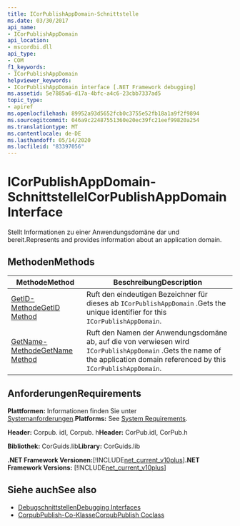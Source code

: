 ```yaml
---
title: ICorPublishAppDomain-Schnittstelle
ms.date: 03/30/2017
api_name:
- ICorPublishAppDomain
api_location:
- mscordbi.dll
api_type:
- COM
f1_keywords:
- ICorPublishAppDomain
helpviewer_keywords:
- ICorPublishAppDomain interface [.NET Framework debugging]
ms.assetid: 5e7885a6-d17a-4bfc-a4c6-23cbb7337ad5
topic_type:
- apiref
ms.openlocfilehash: 89952a93d5652fcb0c3755e52fb18a1a9f2f9894
ms.sourcegitcommit: 046a9c22487551360e20ec39fc21eef99820a254
ms.translationtype: MT
ms.contentlocale: de-DE
ms.lasthandoff: 05/14/2020
ms.locfileid: "83397056"
---
```

# <a name="icorpublishappdomain-interface"></a><span data-ttu-id="2ab4f-102">ICorPublishAppDomain-Schnittstelle</span><span class="sxs-lookup"><span data-stu-id="2ab4f-102">ICorPublishAppDomain Interface</span></span>
<span data-ttu-id="2ab4f-103">Stellt Informationen zu einer Anwendungsdomäne dar und bereit.</span><span class="sxs-lookup"><span data-stu-id="2ab4f-103">Represents and provides information about an application domain.</span></span>  
  
## <a name="methods"></a><span data-ttu-id="2ab4f-104">Methoden</span><span class="sxs-lookup"><span data-stu-id="2ab4f-104">Methods</span></span>  
  
|<span data-ttu-id="2ab4f-105">Methode</span><span class="sxs-lookup"><span data-stu-id="2ab4f-105">Method</span></span>|<span data-ttu-id="2ab4f-106">Beschreibung</span><span class="sxs-lookup"><span data-stu-id="2ab4f-106">Description</span></span>|  
|------------|-----------------|  
|[<span data-ttu-id="2ab4f-107">GetID-Methode</span><span class="sxs-lookup"><span data-stu-id="2ab4f-107">GetID Method</span></span>](icorpublishappdomain-getid-method.md)|<span data-ttu-id="2ab4f-108">Ruft den eindeutigen Bezeichner für dieses ab `ICorPublishAppDomain` .</span><span class="sxs-lookup"><span data-stu-id="2ab4f-108">Gets the unique identifier for this `ICorPublishAppDomain`.</span></span>|  
|[<span data-ttu-id="2ab4f-109">GetName-Methode</span><span class="sxs-lookup"><span data-stu-id="2ab4f-109">GetName Method</span></span>](icorpublishappdomain-getname-method.md)|<span data-ttu-id="2ab4f-110">Ruft den Namen der Anwendungsdomäne ab, auf die von verwiesen wird `ICorPublishAppDomain` .</span><span class="sxs-lookup"><span data-stu-id="2ab4f-110">Gets the name of the application domain referenced by this `ICorPublishAppDomain`.</span></span>|  
  
## <a name="requirements"></a><span data-ttu-id="2ab4f-111">Anforderungen</span><span class="sxs-lookup"><span data-stu-id="2ab4f-111">Requirements</span></span>  
 <span data-ttu-id="2ab4f-112">**Plattformen:** Informationen finden Sie unter [Systemanforderungen](../../get-started/system-requirements.md).</span><span class="sxs-lookup"><span data-stu-id="2ab4f-112">**Platforms:** See [System Requirements](../../get-started/system-requirements.md).</span></span>  
  
 <span data-ttu-id="2ab4f-113">**Header:** Corpub. idl, Corpub. h</span><span class="sxs-lookup"><span data-stu-id="2ab4f-113">**Header:** CorPub.idl, CorPub.h</span></span>  
  
 <span data-ttu-id="2ab4f-114">**Bibliothek:** CorGuids.lib</span><span class="sxs-lookup"><span data-stu-id="2ab4f-114">**Library:** CorGuids.lib</span></span>  
  
 <span data-ttu-id="2ab4f-115">**.NET Framework Versionen:**[!INCLUDE[net_current_v10plus](../../../../includes/net-current-v10plus-md.md)]</span><span class="sxs-lookup"><span data-stu-id="2ab4f-115">**.NET Framework Versions:** [!INCLUDE[net_current_v10plus](../../../../includes/net-current-v10plus-md.md)]</span></span>  
  
## <a name="see-also"></a><span data-ttu-id="2ab4f-116">Siehe auch</span><span class="sxs-lookup"><span data-stu-id="2ab4f-116">See also</span></span>

- [<span data-ttu-id="2ab4f-117">Debugschnittstellen</span><span class="sxs-lookup"><span data-stu-id="2ab4f-117">Debugging Interfaces</span></span>](debugging-interfaces.md)
- [<span data-ttu-id="2ab4f-118">CorpubPublish-Co-Klasse</span><span class="sxs-lookup"><span data-stu-id="2ab4f-118">CorpubPublish Coclass</span></span>](corpubpublish-coclass.md)

